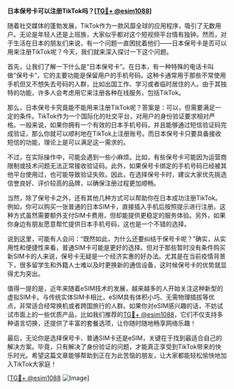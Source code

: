 **日本保号卡可以注册TikTok吗？[[TG💪+ @esim1088](https://t.me/s/esim1088)]**

随着社交媒体的蓬勃发展，TikTok作为一款风靡全球的应用程序，吸引了无数用户。无论是年轻人还是上班族，大家似乎都对这个短视频平台情有独钟。然而，对于生活在日本的朋友们来说，有一个问题一直困扰着他们——日本保号卡是否可以用来注册TikTok呢？今天，我们就来深入探讨一下这个问题。

首先，让我们了解一下什么是“日本保号卡”。在日本，有一种特殊的电话卡叫做“保号卡”，它的主要功能是保留用户的手机号码。这种卡通常用于那些不常使用手机但又不想失去号码的人群，比如出国工作、学习或者临时居住的人。由于其独特的功能，许多人会考虑用它来注册各种在线服务，包括TikTok。

那么，日本保号卡究竟能不能用来注册TikTok呢？答案是：可以，但需要满足一定的条件。TikTok作为一个国际化的社交平台，对用户的身份验证要求相对严格。一般来说，如果你拥有一个有效的日本手机号码，并且能够通过短信验证码完成验证，那么你就可以顺利地在TikTok上注册账号。而日本保号卡只要具备接收短信的功能，理论上是可以满足这一需求的。

不过，在实际操作中，可能会遇到一些小麻烦。比如，有些保号卡可能因为运营商限制或技术问题无法正常接收验证码。此外，如果保号卡绑定的手机号码已经被其他平台使用过，也可能导致验证失败。因此，在选择保号卡时，建议大家优先挑选信誉良好、评价较高的品牌，以确保注册过程更加顺畅。

当然，除了保号卡之外，还有其他几种方式可以帮助你在日本成功注册TikTok。例如，你可以购买一张普通的日本SIM卡，直接插入手机后按照提示进行注册。这种方式虽然需要额外支付SIM卡费用，但却能提供更稳定的服务体验。另外，如果你身边有朋友愿意帮忙提供日本手机号码，这也是一个不错的选择。

说到这里，可能有人会问：“既然如此，为什么还要纠结于保号卡呢？”确实，从实用性和便捷性来看，普通SIM卡可能是更好的选择。但对于那些暂时没有条件购买新SIM卡的人来说，保号卡无疑是一个经济实惠的好办法。尤其是在当前疫情背景下，很多留学生和外籍人士难以及时更换新的通信设备，这时候保号卡的优势就显得尤为突出。

值得一提的是，近年来随着eSIM技术的发展，越来越多的人开始关注这种新型的虚拟SIM卡。与传统实体SIM卡相比，eSIM具有体积小巧、无需物理插拔等优点，非常适合经常换机或者跨国旅行的人群。如果你对eSIM感兴趣的话，不妨试试市面上的一些优质产品，比如我们推荐的[TG💪+ @esim1088](https://t.me/s/esim1088)，它们不仅支持多种语言切换，还提供了丰富的套餐选项，让你随时随地畅享网络乐趣！

最后，无论你是选择保号卡、普通SIM卡还是eSIM，关键在于找到最适合自己的解决方案。毕竟，只有解决了身份验证的问题，才能真正享受到TikTok带来的快乐时光。希望这篇文章能够帮助到正在为此苦恼的朋友，让大家都能轻松愉快地加入TikTok大家庭！

[[TG💪+ @esim1088](https://t.me/s/esim1088) ![Image](https://i.postimg.cc/4NQfJmqS/Snipaste-2025-05-13-00-14-12.png)]